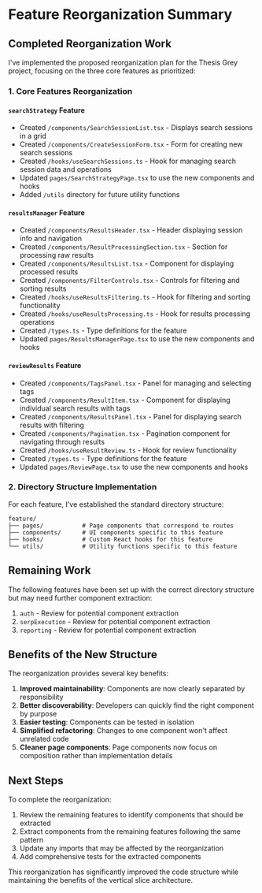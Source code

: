 # Feature Reorganization Summary

## Completed Reorganization Work

I've implemented the proposed reorganization plan for the Thesis Grey project, focusing on the three core features as prioritized:

### 1. Core Features Reorganization

#### `searchStrategy` Feature
- Created `/components/SearchSessionList.tsx` - Displays search sessions in a grid
- Created `/components/CreateSessionForm.tsx` - Form for creating new search sessions
- Created `/hooks/useSearchSessions.ts` - Hook for managing search session data and operations
- Updated `pages/SearchStrategyPage.tsx` to use the new components and hooks
- Added `/utils` directory for future utility functions

#### `resultsManager` Feature
- Created `/components/ResultsHeader.tsx` - Header displaying session info and navigation
- Created `/components/ResultProcessingSection.tsx` - Section for processing raw results
- Created `/components/ResultsList.tsx` - Component for displaying processed results
- Created `/components/FilterControls.tsx` - Controls for filtering and sorting results
- Created `/hooks/useResultsFiltering.ts` - Hook for filtering and sorting functionality
- Created `/hooks/useResultsProcessing.ts` - Hook for results processing operations
- Created `/types.ts` - Type definitions for the feature
- Updated `pages/ResultsManagerPage.tsx` to use the new components and hooks

#### `reviewResults` Feature
- Created `/components/TagsPanel.tsx` - Panel for managing and selecting tags
- Created `/components/ResultItem.tsx` - Component for displaying individual search results with tags
- Created `/components/ResultsPanel.tsx` - Panel for displaying search results with filtering
- Created `/components/Pagination.tsx` - Pagination component for navigating through results
- Created `/hooks/useResultReview.ts` - Hook for review functionality
- Created `/types.ts` - Type definitions for the feature
- Updated `pages/ReviewPage.tsx` to use the new components and hooks

### 2. Directory Structure Implementation

For each feature, I've established the standard directory structure:

```
feature/
├── pages/           # Page components that correspond to routes
├── components/      # UI components specific to this feature
├── hooks/           # Custom React hooks for this feature
└── utils/           # Utility functions specific to this feature
```

## Remaining Work

The following features have been set up with the correct directory structure but may need further component extraction:

1. `auth` - Review for potential component extraction
2. `serpExecution` - Review for potential component extraction 
3. `reporting` - Review for potential component extraction

## Benefits of the New Structure

The reorganization provides several key benefits:

1. **Improved maintainability**: Components are now clearly separated by responsibility
2. **Better discoverability**: Developers can quickly find the right component by purpose
3. **Easier testing**: Components can be tested in isolation
4. **Simplified refactoring**: Changes to one component won't affect unrelated code
5. **Cleaner page components**: Page components now focus on composition rather than implementation details

## Next Steps

To complete the reorganization:

1. Review the remaining features to identify components that should be extracted
2. Extract components from the remaining features following the same pattern
3. Update any imports that may be affected by the reorganization
4. Add comprehensive tests for the extracted components

This reorganization has significantly improved the code structure while maintaining the benefits of the vertical slice architecture. 